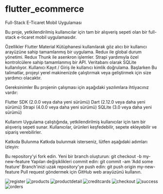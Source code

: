 # flutter_ecommerce

Full-Stack E-Ticaret Mobil Uygulaması

Bu proje, yetkilendirilmiş kullanıcılar için tam bir alışveriş sepeti olan bir full-stack e-ticaret mobil uygulamasıdır.

Özellikler
Flutter Material Kütüphanesi kullanılarak göz alıcı bir kullanıcı arayüzüne sahip tamamlanmış bir uygulama.
Redux ile global durum yönetimi.
Redux Thunk ile asenkron işlemler.
Strapi yardımıyla özel kontrolcülere sahip tamamlanmış bir API.
Veritabanı olarak SQLite kullanılıyor.
Kullanıcı Kayıt / Giriş ile kullanıcı kimlik doğrulama.
Başlarken
Bu talimatlar, projeyi yerel makinenizde çalıştırmak veya geliştirmek için size yardımcı olacaktır.

Gereksinimler
Bu projenin çalışması için aşağıdaki yazılımlara ihtiyacınız vardır:

Flutter SDK (2.0.0 veya daha yeni sürümü)
Dart (2.12.0 veya daha yeni sürümü)
Strapi (4.0.0 veya daha yeni sürümü)
SQLite (3.0 veya daha yeni sürümü)

Kullanım
Uygulama çalıştığında, yetkilendirilmiş kullanıcılar için tam bir alışveriş sepeti sunar. Kullanıcılar, ürünleri keşfedebilir, sepete ekleyebilir ve sipariş verebilirler.

Katkıda Bulunma
Katkıda bulunmak isterseniz, lütfen aşağıdaki adımları izleyin:

Bu repository'yi fork edin.
Yeni bir branch oluşturun: git checkout -b my-new-feature
Yapılan değişiklikleri commit edin: git commit -am 'Add some feature'
Branch'inizi uzak repository'ye push edin: git push origin my-new-feature
Pull request göndermek için GitHub web arayüzünü kullanın.



![register](./assets/register.jpg)
![products](./assets/products.png)
![productdetail](./assets/productdetail.png)
![creditcards](./assets/creditcards.png)
![checkout](./assets/checkout.png)
![success](./assets/success.png)
![orders](./assets/orders.png)
